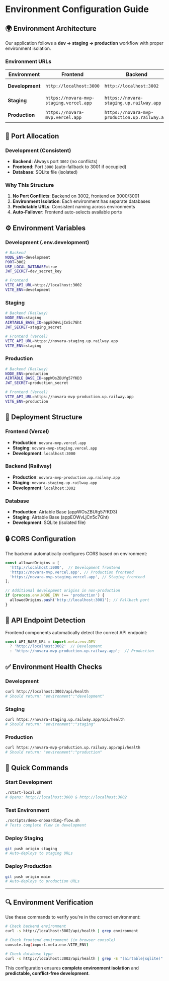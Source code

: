 # Environment Configuration Guide

## 🌍 **Environment Architecture**

Our application follows a **dev → staging → production** workflow with proper environment isolation.

### **Environment URLs**

| Environment | Frontend | Backend | Database |
|-------------|----------|---------|----------|
| **Development** | `http://localhost:3000` | `http://localhost:3002` | SQLite (local) |
| **Staging** | `https://novara-mvp-staging.vercel.app` | `https://novara-staging.up.railway.app` | Airtable (staging) |
| **Production** | `https://novara-mvp.vercel.app` | `https://novara-mvp-production.up.railway.app` | Airtable (production) |

## 🔧 **Port Allocation**

### **Development (Consistent)**
- **Backend**: Always port `3002` (no conflicts)
- **Frontend**: Port `3000` (auto-fallback to 3001 if occupied)
- **Database**: SQLite file (isolated)

### **Why This Structure**
1. **No Port Conflicts**: Backend on 3002, frontend on 3000/3001
2. **Environment Isolation**: Each environment has separate databases
3. **Predictable URLs**: Consistent naming across environments
4. **Auto-Failover**: Frontend auto-selects available ports

## ⚙️ **Environment Variables**

### **Development (.env.development)**
```bash
# Backend
NODE_ENV=development
PORT=3002
USE_LOCAL_DATABASE=true
JWT_SECRET=dev_secret_key

# Frontend  
VITE_API_URL=http://localhost:3002
VITE_ENV=development
```

### **Staging**
```bash
# Backend (Railway)
NODE_ENV=staging
AIRTABLE_BASE_ID=appEOWvLjCn5c7Ght
JWT_SECRET=staging_secret

# Frontend (Vercel)
VITE_API_URL=https://novara-staging.up.railway.app
VITE_ENV=staging
```

### **Production**
```bash
# Backend (Railway)
NODE_ENV=production
AIRTABLE_BASE_ID=appWOsZBUfg57fKD3
JWT_SECRET=production_secret

# Frontend (Vercel)
VITE_API_URL=https://novara-mvp-production.up.railway.app
VITE_ENV=production
```

## 🚀 **Deployment Structure**

### **Frontend (Vercel)**
- **Production**: `novara-mvp.vercel.app`
- **Staging**: `novara-mvp-staging.vercel.app`
- **Development**: `localhost:3000`

### **Backend (Railway)**
- **Production**: `novara-mvp-production.up.railway.app`
- **Staging**: `novara-staging.up.railway.app`
- **Development**: `localhost:3002`

### **Database**
- **Production**: Airtable Base (appWOsZBUfg57fKD3)
- **Staging**: Airtable Base (appEOWvLjCn5c7Ght)
- **Development**: SQLite (isolated file)

## 🔒 **CORS Configuration**

The backend automatically configures CORS based on environment:

```javascript
const allowedOrigins = [
  'http://localhost:3000',  // Development frontend
  'https://novara-mvp.vercel.app', // Production frontend
  'https://novara-mvp-staging.vercel.app', // Staging frontend
];

// Additional development origins in non-production
if (process.env.NODE_ENV !== 'production') {
  allowedOrigins.push('http://localhost:3001'); // Fallback port
}
```

## 📱 **API Endpoint Detection**

Frontend components automatically detect the correct API endpoint:

```javascript
const API_BASE_URL = import.meta.env.DEV 
  ? 'http://localhost:3002'  // Development
  : 'https://novara-mvp-production.up.railway.app';  // Production
```

## ✅ **Environment Health Checks**

### **Development**
```bash
curl http://localhost:3002/api/health
# Should return: "environment":"development"
```

### **Staging**
```bash
curl https://novara-staging.up.railway.app/api/health
# Should return: "environment":"staging"
```

### **Production**
```bash
curl https://novara-mvp-production.up.railway.app/api/health
# Should return: "environment":"production"
```

## 🎯 **Quick Commands**

### **Start Development**
```bash
./start-local.sh
# Opens: http://localhost:3000 & http://localhost:3002
```

### **Test Environment**
```bash
./scripts/demo-onboarding-flow.sh
# Tests complete flow in development
```

### **Deploy Staging**
```bash
git push origin staging
# Auto-deploys to staging URLs
```

### **Deploy Production**
```bash
git push origin main
# Auto-deploys to production URLs
```

---

## 🔍 **Environment Verification**

Use these commands to verify you're in the correct environment:

```bash
# Check backend environment
curl -s http://localhost:3002/api/health | grep environment

# Check frontend environment (in browser console)
console.log(import.meta.env.VITE_ENV)

# Check database type
curl -s http://localhost:3002/api/health | grep -E "(airtable|sqlite)"
```

This configuration ensures **complete environment isolation** and **predictable, conflict-free development**. 